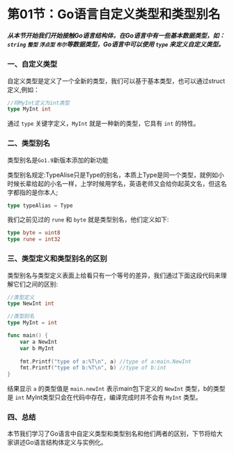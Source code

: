 # 第01节：Go语言自定义类型和类型别名

##### 从本节开始我们开始接触Go语言结构体，在Go语言中有一些基本数据类型，如： `string` `整型`   `浮点型` `布尔`等数据类型，Go语言中可以使用  `type` 来定义自定义类型。


### 一、自定义类型

自定义类型是定义了一个全新的类型，我们可以基于基本类型，也可以通过struct定义,例如：

```go
//将MyInt定义为int类型
type MyInt int
```

通过 `type` 关键字定义，`MyInt` 就是一种新的类型，它具有 `int` 的特性。

### 二、类型别名

类型别名是`Go1.9`新版本添加的新功能

类型别名规定:TypeAlise只是Type的别名，本质上Type是同一个类型，就例如小时候长辈给起的小名一样，上学时候用学名，英语老师又会给你起英文名，但这名字都指的是你本人;

```go
type typeAlias = Type
```

我们之前见过的 `rune` 和 `byte` 就是类型别名，他们定义如下:

```go
type byte = uint8
type rune = int32
```

### 三、类型定义和类型别名的区别

类型别名与类型定义表面上给看只有一个等号的差异，我们通过下面这段代码来理解它们之间的区别:

```go
//类型定义
type NewInt int

//类型别名
type MyInt = int

func main() {
	var a NewInt
	var b MyInt
	
	fmt.Printf("type of a:%T\n", a) //type of a:main.NewInt
	fmt.Printf("type of b:%T\n", b) //type of b:int
}
```

结果显示 `a` 的类型值是 `main.newInt` 表示main包下定义的 `NewInt` 类型，b的类型是 `int` MyInt类型只会在代码中存在，编译完成时并不会有 `MyInt` 类型。

### 四、总结

本节我们学习了Go语言中自定义类型和类型别名和他们两者的区别，下节将给大家讲述Go语言结构体定义与实例化。


